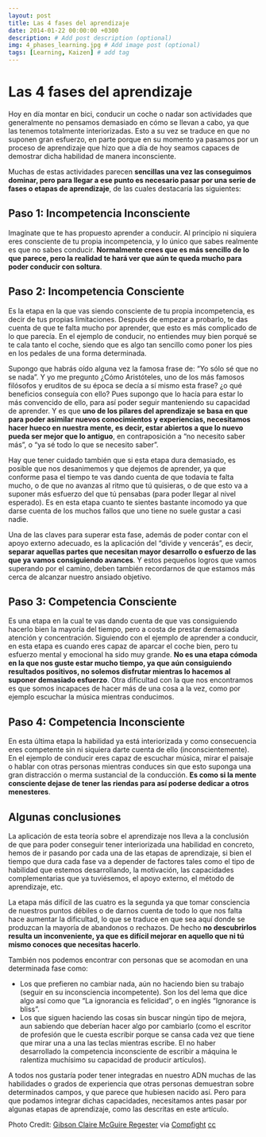 ```yaml
---
layout: post
title: Las 4 fases del aprendizaje
date: 2014-01-22 00:00:00 +0300
description: # Add post description (optional)
img: 4_phases_learning.jpg # Add image post (optional)
tags: [Learning, Kaizen] # add tag
---
```


# Las 4 fases del aprendizaje
Hoy en día montar en bici, conducir un coche o nadar son actividades que generalmente no pensamos demasiado en cómo se llevan a cabo, ya que las tenemos totalmente interiorizadas. Esto a su vez se traduce en que no suponen gran esfuerzo, en parte porque en su momento ya pasamos por un proceso de aprendizaje que hizo que a día de hoy seamos capaces de demostrar dicha habilidad de manera inconsciente.

Muchas de estas actividades parecen **sencillas una vez las conseguimos dominar, pero para llegar a ese punto es necesario pasar por una serie de fases o etapas de aprendizaje**, de las cuales destacaría las siguientes:

## Paso 1: Incompetencia Inconsciente

Imagínate que te has propuesto aprender a conducir. Al principio ni siquiera eres consciente de tu propia incompetencia, y lo único que sabes realmente es que no sabes conducir. **Normalmente crees que es más sencillo de lo que parece, pero la realidad te hará ver que aún te queda mucho para poder conducir con soltura**.

## Paso 2: Incompetencia Consciente

Es la etapa en la que vas siendo consciente de tu propia incompetencia, es decir de tus propias limitaciones. Después de empezar a probarlo, te das cuenta de que te falta mucho por aprender, que esto es más complicado de lo que parecía. En el ejemplo de conducir, no entiendes muy bien porqué se te cala tanto el coche, siendo que es algo tan sencillo como poner los pies en los pedales de una forma determinada.

Supongo que habrás oído alguna vez la famosa frase de: “Yo sólo sé que no se nada”. Y yo me pregunto ¿Cómo Aristóteles, uno de los más famosos filósofos y eruditos de su época se decía a sí mismo esta frase? ¿o qué beneficios conseguía con ello? Pues supongo que lo hacía para estar lo más convencido de ello, para así poder seguir manteniendo su capacidad de aprender. Y es que **uno de los pilares del aprendizaje se basa en que para poder asimilar nuevos conocimientos y experiencias, necesitamos hacer hueco en nuestra mente, es decir, estar abiertos a que lo nuevo pueda ser mejor que lo antiguo**, en contraposición a “no necesito saber más”, o “ya sé todo lo que se necesito saber”.

Hay que tener cuidado también que si esta etapa dura demasiado, es posible que nos desanimemos y que dejemos de aprender, ya que conforme pasa el tiempo te vas dando cuenta de que todavía te falta mucho, o de que no avanzas al ritmo que tú quisieras, o de que esto va a suponer más esfuerzo del que tú pensabas (para poder llegar al nivel esperado). Es en esta etapa cuanto te sientes bastante incomodo ya que darse cuenta de los muchos fallos que uno tiene no suele gustar a casi nadie.

Una de las claves para superar esta fase, además de poder contar con el apoyo externo adecuado, es la aplicación del “divide y vencerás”, es decir, **separar aquellas partes que necesitan mayor desarrollo o esfuerzo de las que ya vamos consiguiendo avances**. Y estos pequeños logros que vamos superando por el camino, deben también recordarnos de que estamos más cerca de alcanzar nuestro ansiado objetivo.

## Paso 3: Competencia Consciente

Es una etapa en la cual te vas dando cuenta de que vas consiguiendo hacerlo bien la mayoría del tiempo, pero a costa de prestar demasiada atención y concentración. Siguiendo con el ejemplo de aprender a conducir, en esta etapa es cuando eres capaz de aparcar el coche bien, pero tu esfuerzo mental y emocional ha sido muy grande. **No es una etapa cómoda en la que nos guste estar mucho tiempo, ya que aún consiguiendo resultados positivos, no solemos disfrutar mientras lo hacemos al suponer demasiado esfuerzo**. Otra dificultad con la que nos encontramos es que somos incapaces de hacer más de una cosa a la vez, como por ejemplo escuchar la música mientras conducimos.

## Paso 4: Competencia Inconsciente

En esta última etapa la habilidad ya está interiorizada y como consecuencia eres competente sin ni siquiera darte cuenta de ello (inconscientemente). En el ejemplo de conducir eres capaz de escuchar música, mirar el paisaje o hablar con otras personas mientras conduces sin que esto suponga una gran distracción o merma sustancial de la conducción. **Es como si la mente consciente dejase de tener las riendas para así poderse dedicar a otros menesteres**.

## Algunas conclusiones

La aplicación de esta teoría sobre el aprendizaje nos lleva a la conclusión de que para poder conseguir tener interiorizada una habilidad en concreto, hemos de ir pasando por cada una de las etapas de aprendizaje, si bien el tiempo que dura cada fase va a depender de factores tales como el tipo de habilidad que estemos desarrollando, la motivación, las capacidades complementarias que ya tuviésemos, el apoyo externo, el método de aprendizaje, etc.

La etapa más difícil de las cuatro es la segunda ya que tomar consciencia de nuestros puntos débiles o de darnos cuenta de todo lo que nos falta hace aumentar la dificultad, lo que se traduce en que sea aquí donde se produzcan la mayoría de abandonos o rechazos. De hecho **no descubrirlos resulta un inconveniente, ya que es difícil mejorar en aquello que ni tú mismo conoces que necesitas hacerlo**.

También nos podemos encontrar con personas que se acomodan en una determinada fase como:

- Los que prefieren no cambiar nada, aún no haciendo bien su trabajo (seguir en su inconsciencia incompetente). Son los del lema que dice algo así como que “La ignorancia es felicidad”, o en inglés “Ignorance is bliss”.
- Los que siguen haciendo las cosas sin buscar ningún tipo de mejora, aun sabiendo que deberían hacer algo por cambiarlo (como el escritor de profesión que le cuesta escribir porque se cansa cada vez que tiene que mirar una a una las teclas mientras escribe. El no haber desarrollado la competencia inconsciente de escribir a máquina le ralentiza muchísimo su capacidad de producir artículos).

A todos nos gustaría poder tener integradas en nuestro ADN muchas de las habilidades o grados de experiencia que otras personas demuestran sobre determinados campos, y que parece que hubiesen nacido así. Pero para que podamos integrar dichas capacidades, necesitamos antes pasar por algunas etapas de aprendizaje, como las descritas en este artículo.

Photo Credit: [Gibson Claire McGuire Regester][1] via [Compfight][2] [cc][3]

[1]:	http://www.flickr.com/photos/21862055@N08/3484818376/
[2]:	http://compfight.com/
[3]:	http://creativecommons.org/licenses/by-nd/2.0/
